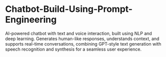 # Chatbot-Build-Using-Prompt-Engineering
AI-powered chatbot with text and voice interaction, built using NLP and deep learning. Generates human-like responses, understands context, and supports real-time conversations, combining GPT-style text generation with speech recognition and synthesis for a seamless user experience.
